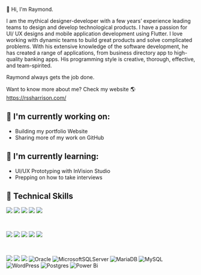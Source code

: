 👋 Hi, I'm Raymond. 

I am the mythical designer-developer with a few years’ experience leading teams to design and develop technological products.
I have a passion for UI/ UX designs and mobile application development using Flutter. I love working with dynamic teams to 
build great products and solve complicated problems. With his extensive knowledge of the software development, he has created 
a range of applications, from business directory app to high-quality banking apps. His programming style is creative, thorough, 
effective, and team-spirited.

Raymond always gets the job done.

Want to know more about me? Check my website 🌎
https://rssharrison.com/

## 🔭 I'm currently working on:
- Building my portfolio Website
- Sharing more of my work on GitHub


## 🌱 I'm currently learning:
- UI/UX Prototyping with InVision Studio 
- Prepping on how to take interviews

## 💼 Technical Skills
![](https://img.shields.io/badge/Code-Flutter-informational?style=flat&logo=react&color=61DAFB)
![](https://img.shields.io/badge/Code-React-informational?style=flat&logo=react&color=61DAFB)
![](https://img.shields.io/badge/Code-JavaScript-informational?style=flat&logo=JavaScript&color=F7DF1E) 
![](https://img.shields.io/badge/Code-HTML5-informational?style=flat&logo=HTML5&color=E34F26)
![](https://img.shields.io/badge/Code-PHP-informational?style=flat&logo=PostgreSQL&color=336791)

</br>

![](https://img.shields.io/badge/Style-Bootstrap-informational?style=flat&logo=Bootstrap&color=7952B3)
![](https://img.shields.io/badge/Style-TailwindCSS-informational?style=flat&logo=tailwindcss&color=7952B3)
![](https://img.shields.io/badge/Style-CSS3-informational?style=flat&logo=CSS3&color=1572B6)
![](https://img.shields.io/badge/Style-styled--components-informational?style=flat&logo=styled-components&color=DB7093)
![](https://img.shields.io/badge/SASS-hotpink.svg?style=for-the-badge&logo=SASS&logoColor=white)

</br>

![](https://img.shields.io/badge/Tools-NPM-informational?style=flat&logo=NPM&color=CB3837)
![](https://img.shields.io/badge/Tools-Git-informational?style=flat&logo=Git&color=F05032)
![](https://img.shields.io/badge/Tools-GitHub-informational?style=flat&logo=GitHub&color=181717)
![Oracle](https://img.shields.io/badge/Oracle-F80000?style=for-the-badge&logo=oracle&logoColor=white)
![MicrosoftSQLServer](https://img.shields.io/badge/Microsoft%20SQL%20Sever-CC2927?style=for-the-badge&logo=microsoft%20sql%20server&logoColor=white)
![MariaDB](https://img.shields.io/badge/MariaDB-003545?style=for-the-badge&logo=mariadb&logoColor=white)
![MySQL](https://img.shields.io/badge/mysql-%2300f.svg?style=for-the-badge&logo=mysql&logoColor=white)
![WordPress](https://img.shields.io/badge/WordPress-%23117AC9.svg?style=for-the-badge&logo=WordPress&logoColor=white)
![Postgres](https://img.shields.io/badge/postgres-%23316192.svg?style=for-the-badge&logo=postgresql&logoColor=white)
![Power Bi](https://img.shields.io/badge/power_bi-F2C811?style=for-the-badge&logo=powerbi&logoColor=black)



<!---
sungseh/sungseh is a ✨ special ✨ repository because its `README.md` (this file) appears on your GitHub profile.
You can click the Preview link to take a look at your changes.
--->

